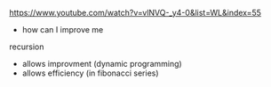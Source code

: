 https://www.youtube.com/watch?v=vlNVQ-_y4-0&list=WL&index=55
- how can I improve me



recursion
- allows improvment (dynamic programming)
- allows efficiency (in fibonacci series)
